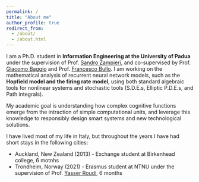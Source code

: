 ```yaml
---
permalink: /
title: "About me"
author_profile: true
redirect_from: 
  - /about/
  - /about.html
---
```



I am a Ph.D. student in **Information Engineering at the University of Padua** under the supervision of Prof. [Sandro Zampieri](https://scholar.google.it/citations?user=nq1QPJ0AAAAJ&hl=en), and co-supervised by Prof. [Giacomo Baggio](https://baggiogi.github.io/) and Prof. [Francesco Bullo](https://fbullo.github.io/). I am working on the mathematical analysis of recurrent neural network models, such as the **Hopfield model and the firing rate model**, using both standard algebraic tools for nonlinear systems and stochastic tools (S.D.E.s, Elliptic P.D.E.s, and Path integrals). 


My academic goal is understanding how complex cognitive functions emerge from the intraction of simple computational units, and leverage this knowledge to responsibly design smart systems and new technological solutions.


I have lived most of my life in Italy, but throughout the years I have had short stays in the following cities:
* Auckland, New Zealand (2013) - Exchange student at Birkenhead college, 6 motnhs
* Trondheim, Norway (2021) - Erasmus student at NTNU under the supervision of Prof. [Yasser Roudi](https://scholar.google.com/citations?user=-SXPaeYAAAAJ&hl=en), 6 months 
